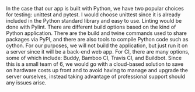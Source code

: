 In the case that our app is built with Python, we have two popular choices for testing: unittest and pytest. I would choose unittest since it is already included in the Python standard library and easy to use. Linting would be done with Pylint. There are different build options based on the kind of Python application. There are the build and twine commands used to share packages via PyPI, and there are also tools to compile Python code such as cython. For our purposes, we will not build the application, but just run it on a server since it will be a back-end web app. For CI, there are many options, some of which include: Buddy, Bamboo CI, Travis CI, and Buildbot. Since this is a small team of 6, we would go with a cloud-based solution to save on hardware costs up front and to avoid having to manage and upgrade the server ourselves, instead taking advantage of professional support should any issues arise.